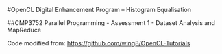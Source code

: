 #OpenCL Digital Enhancement Program – Histogram Equalisation 

##CMP3752 Parallel Programming - Assessment 1 - Dataset Analysis and MapReduce

Code modified from: https://github.com/wing8/OpenCL-Tutorials